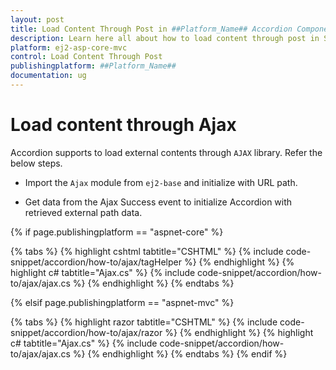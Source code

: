 ```yaml
---
layout: post
title: Load Content Through Post in ##Platform_Name## Accordion Component
description: Learn here all about how to load content through post in Syncfusion ##Platform_Name## Accordion component of Syncfusion Essential JS 2 and more.
platform: ej2-asp-core-mvc
control: Load Content Through Post
publishingplatform: ##Platform_Name##
documentation: ug
---
```



# Load content through Ajax

Accordion supports to load external contents through `AJAX` library. Refer the below steps.

* Import the `Ajax` module from `ej2-base` and initialize with URL path.

* Get data from the Ajax Success event to initialize Accordion with retrieved external path data.

{% if page.publishingplatform == "aspnet-core" %}

{% tabs %}
{% highlight cshtml tabtitle="CSHTML" %}
{% include code-snippet/accordion/how-to/ajax/tagHelper %}
{% endhighlight %}
{% highlight c# tabtitle="Ajax.cs" %}
{% include code-snippet/accordion/how-to/ajax/ajax.cs %}
{% endhighlight %}
{% endtabs %}

{% elsif page.publishingplatform == "aspnet-mvc" %}

{% tabs %}
{% highlight razor tabtitle="CSHTML" %}
{% include code-snippet/accordion/how-to/ajax/razor %}
{% endhighlight %}
{% highlight c# tabtitle="Ajax.cs" %}
{% include code-snippet/accordion/how-to/ajax/ajax.cs %}
{% endhighlight %}
{% endtabs %}
{% endif %}

